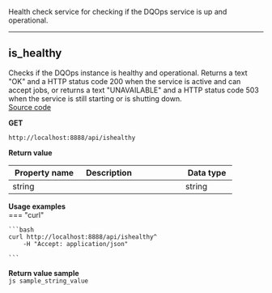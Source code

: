 Health check service for checking if the DQOps service is up and operational.  


___  
## is_healthy  
Checks if the DQOps instance is healthy and operational. Returns a text &quot;OK&quot; and a HTTP status code 200 when the service is active and can accept jobs,  or returns a text &quot;UNAVAILABLE&quot; and a HTTP status code 503 when the service is still starting or is shutting down.  
[Source code](https://github.com/dqops/dqo/blob/develop/distribution/python/dqops/client/api/healthcheck/is_healthy.py)
  

**GET**
```
http://localhost:8888/api/ishealthy  
```

**Return value**  
  
|&nbsp;Property&nbsp;name&nbsp;|&nbsp;Description&nbsp;&nbsp;&nbsp;&nbsp;&nbsp;&nbsp;&nbsp;&nbsp;&nbsp;&nbsp;&nbsp;&nbsp;&nbsp;&nbsp;&nbsp;&nbsp;&nbsp;&nbsp;&nbsp;&nbsp;&nbsp;|&nbsp;Data&nbsp;type&nbsp;|
|---------------|---------------------------------|-----------|
|string||string|








**Usage examples**  
=== "curl"
      
    ```bash
    curl http://localhost:8888/api/ishealthy^
		-H "Accept: application/json"

    ```



**Return value sample**  
    ```js
    sample_string_value
    ```


